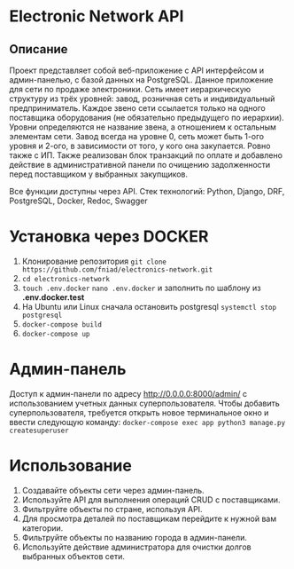 # Electronic Network API

## Описание

Проект представляет собой веб-приложение с API интерфейсом и админ-панелью, с базой данных на PostgreSQL.
Данное приложение для сети по продаже электроники. Сеть имеет иерархическую структуру из трёх уровней: завод, розничная сеть и индивидуальный предприниматель.
Каждое звено сети ссылается только на одного поставщика оборудования (не обязательно предыдущего по иерархии). Уровни определяются не название звена, а отношением к остальным элементам сети.
Завод всегда на уровне 0, сеть может быть 1-ого уровня и 2-ого, в зависимости от того, у кого она закупается. Ровно также с ИП.
Также реализован блок транзакций по оплате и добавлено действие в административной панели по очищению задолженности перед поставщиком у выбранных закупщиков.

Все функции доступны через API.
Стек технологий: Python, Django, DRF, PostgreSQL, Docker, Redoc, Swagger


# Установка через DOCKER

1. Клонирование репозитория ```git clone https://github.com/fniad/electronics-network.git```
2. ```cd electronics-network```
3. ```touch .env.docker```
```nano .env.docker```
и заполнить по шаблону из **.env.docker.test**
4. На Ubuntu или Linux сначала остановить postgresql ```systemctl stop postgresql```
5. ```docker-compose build```
6. ```docker-compose up```

# Админ-панель
Доступ к админ-панели по адресу http://0.0.0.0:8000/admin/ с использованием учетных данных суперпользователя.
Чтобы добавить суперпользователя, требуется открыть новое терминальное окно и ввести следующую команду:
```docker-compose exec app python3 manage.py createsuperuser```

# Использование

1. Создавайте объекты сети через админ-панель.
2. Используйте API для выполнения операций CRUD с поставщиками.
3. Фильтруйте объекты по стране, используя API.
4. Для просмотра деталей по поставщикам перейдите к нужной вам категории.
5. Фильтруйте объекты по названию города в админ-панели.
6. Используйте действие администратора для очистки долгов выбранных объектов сети.
